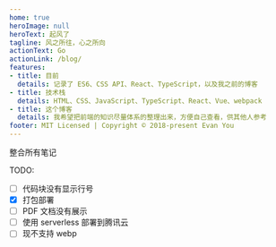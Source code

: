 ```yaml
---
home: true
heroImage: null
heroText: 起风了
tagline: 风之所往，心之所向
actionText: Go
actionLink: /blog/
features:
- title: 目前
  details: 记录了 ES6、CSS API、React、TypeScript，以及我之前的博客
- title: 技术栈
  details: HTML、CSS、JavaScript、TypeScript、React、Vue、webpack
- title: 这个博客
  details: 我希望把前端的知识尽量体系的整理出来，方便自己查看，供其他人参考
footer: MIT Licensed | Copyright © 2018-present Evan You
---
```


整合所有笔记

TODO:
- [ ] 代码块没有显示行号
- [x] 打包部署
- [ ] PDF 文档没有展示
- [ ] 使用 serverless 部署到腾讯云
- [ ] 现不支持 webp